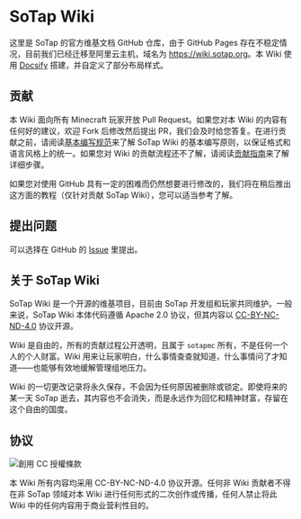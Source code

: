 # SoTap Wiki

这里是 SoTap 的官方维基文档 GitHub 仓库，由于 GitHub Pages 存在不稳定情况，目前我们已经迁移至阿里云主机，域名为 <https://wiki.sotap.org>。本 Wiki 使用 [Docsify](//docsify.js.org) 搭建，并自定义了部分布局样式。

## 贡献

本 Wiki 面向所有 Minecraft 玩家开放 Pull Request。如果您对本 Wiki 的内容有任何好的建议，欢迎 Fork 后修改然后提出 PR，我们会及时给您答复。在进行贡献之前，请阅读[基本编写规范](https://book.sotap.org/#/wiki/manual)来了解 SoTap Wiki 的基本编写原则，以保证格式和语言风格上的统一。如果您对 Wiki 的贡献流程还不了解，请阅读[贡献指南](https://book.sotap.org/#/wiki/contribution)来了解详细步骤。

如果您对使用 GitHub 具有一定的困难而仍然想要进行修改的，我们将在稍后推出这方面的教程（仅针对贡献 SoTap Wiki），您可以适当参考了解。

## 提出问题

可以选择在 GitHub 的 [Issue](https://github.com/sotapmc/SotapWiki/issues) 里提出。

## 关于 SoTap Wiki

SoTap Wiki 是一个开源的维基项目，目前由 SoTap 开发组和玩家共同维护。一般来说，SoTap Wiki 本体代码遵循 Apache 2.0 协议，但其内容以 [CC-BY-NC-ND-4.0](https://creativecommons.org/licenses/by-nc-nd/4.0/deed.zh) 协议开源。

Wiki 是自由的，所有的贡献过程公开透明，且属于 `sotapmc` 所有，不是任何一个人的个人财富。Wiki 用来让玩家明白，什么事情查查就知道，什么事情问了才知道——也能够有效地缓解管理组地压力。

Wiki 的一切更改记录将永久保存，不会因为任何原因被删除或锁定。即使将来的某一天 SoTap 逝去，其内容也不会消失，而是永远作为回忆和精神财富，存留在这个自由的国度。

## 协议

<img alt="創用 CC 授權條款" style="border-width:0" src="https://licensebuttons.net/l/by-nc-nd/4.0/88x31.png" />

本 Wiki 所有内容均采用 CC-BY-NC-ND-4.0 协议开源。任何非 Wiki 贡献者不得在非 SoTap 领域对本 Wiki 进行任何形式的二次创作或传播，任何人禁止将此 Wiki 中的任何内容用于商业营利性目的。
